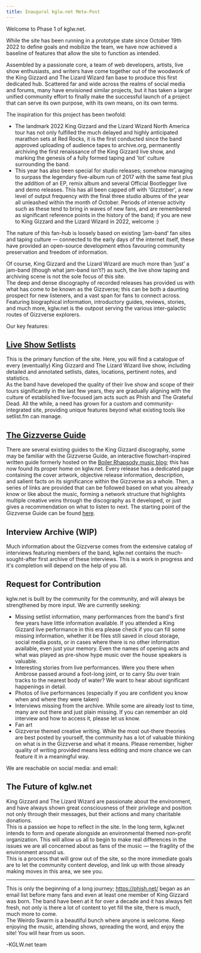 ```yaml
---
title: Inaugural kglw.net Meta-Post
---
```


Welcome to <!-- maybe not quite yet?-->Phase 1 of kglw.net.  

While the site has been running in a prototype state since October 19th 2022 to define goals and mobilize the team, we have now achieved a baseline of features that allow the site to function as intended.  

Assembled by a passionate core, a team of web developers, artists, live show enthusiasts, and writers have come together out of the woodwork of the King Gizzard and The Lizard Wizard fan base to produce this first dedicated hub. Scattered far and wide across the realms of social media and forums, many have envisioned similar projects, but it has taken a larger unified community effort to finally make the successful launch of a project that can serve its own purpose, with its own means, on its own terms.  

The inspiration for this project has been twofold:  
* The landmark 2022 King Gizzard and the Lizard Wizard North America tour has not only fulfilled the much delayed and highly anticipated marathon sets at Red Rocks, it is the first conducted since the band approved uploading of audience tapes to archive.org, permanently archiving the first renaissance of the King Gizzard live show, and marking the genesis of a fully formed taping and 'lot' culture surrounding the band.  
* This year has also been special for studio releases; somehow managing to surpass the legendary five-album run of 2017 with the same feat plus the addition of an EP, remix album and several Official Bootlegger live and demo releases. This has all been capped off with 'Gizztober', a new level of output frequency with the final three studio albums of the year all unleashed within the month of October. Periods of intense activity such as these tend to bring in waves of new fans, and are remembered as significant reference points in the history of the band; if you are new to King Gizzard and the Lizard Wizard in 2022, welcome :)

The nature of this fan-hub is loosely based on existing ‘jam-band’ fan sites and taping culture — connected to the early days of the internet itself, these have provided an open-source development ethos favouring community preservation and freedom of information.  

Of course, King Gizzard and the Lizard Wizard are much more than ‘just’ a jam-band (though what jam-band isn’t?) as such, the live show taping and archiving scene is not the sole focus of this site.  
The deep and dense discography of recorded releases has provided us with what has come to be known as the Gizzverse; this can be both a daunting prospect for new listeners, and a vast span for fans to connect across. Featuring biographical information, introductory guides, reviews, stories, and much more, kglw.net is the outpost serving the various inter-galactic routes of Gizzverse explorers.

Our key features:

## [Live Show Setlists](../shows/)

This is the primary function of the site. Here, you will find a catalogue of every (eventually) King Gizzard and The Lizard Wizard live show, including detailed and annotated setlists, dates, locations, pertinent notes, and statistics.  
As the band have developed the quality of their live show and scope of their tours significantly in the last few years, they are gradually aligning with the culture of established live-focused jam acts such as Phish and The Grateful Dead. All the while, a need has grown for a custom and community-integrated site, providing unique features beyond what existing tools like setlist.fm can manage.  
<!-- Upcoming setlist database features depending on exactly what we launch with. -->

## [The Gizzverse Guide](../gizzverse-guide/)  

There are several existing guides to the King Gizzard discography, some may be familiar with the Gizzverse Guide, an interactive flowchart-inspired written guide formerly hosted on the [Boiler Rhapsody music blog](http://boilerrhapsody.com); this has now found its proper home on kglw.net. 
Every release has a dedicated page containing the cover artwork, objective release information, description, and salient facts on its significance within the Gizzverse as a whole. Then, a series of links are provided that can be followed based on what you already know or like about the music, forming a network structure that highlights multiple creative veins through the discography as it developed, or just gives a recommendation on what to listen to next.
The starting point of the Gizzverse Guide can be found [here](https://www.kglw.net/gizzverse-guide).

## Interview Archive (WIP)  

Much information about the Gizzverse comes from the extensive catalog of interviews featuring members of the band, kglw.net contains the much-sought-after first archive of these interviews. This is a work in progress and it's completion will depend on the help of you all.
<!-- Link -->

## Request for Contribution  

kglw.net is built by the community for the community, and will always be strengthened by more input. We are currently seeking:  
- Missing setlist information, many performances from the band's first few years have little information available. If you attended a King Gizzard live performance in this era please check if you can fill some missing information, whether it be files still saved in cloud storage, social media posts, or in cases where there is no other information available, even just your memory. Even the names of opening acts and what was played as pre-show hype music over the house speakers is valuable.
- Interesting stories from live performances. Were you there when Ambrose passed around a foot-long joint, or to carry Stu over train tracks to the nearest body of water? We want to hear about significant happenings in detail.
- Photos of live performances (especially if you are confident you know when and where they were taken)
- Interviews missing from the archive. While some are already lost to time, many are out there and just plain missing. If you can remember an old interview and how to access it, please let us know.
- Fan art <!-- word this carefully/depending on what we actually have a purpose for to avoid unmanageable influx, obviously we already have dedicated artistic talent, and Boiler Rhapsody knows at least one professional illustrator/visual artist King gizz fan who would be keen to contribute -->
- Gizzverse themed creative writing. While the most out-there theories are best posted by yourself, the community has a lot of valuable thinking on what is in the Gizzverse and what it means. Please remember, higher quality of writing provided means less editing and more chance we can feature it in a meaningful way. 

We are reachable on social media: and email:

## The Future of kglw.net

King Gizzard and The Lizard Wizard are passionate about the environment, and have always shown great consciousness of their privilege and position not only through their messages, but their actions and many charitable donations.  
This is a passion we hope to reflect in the site. In the long term, kglw.net intends to form and operate alongside an environmental themed non-profit organization. This will allow us all to begin to make real differences in the issues we are all concerned about as fans of the music — the fragility of the environment around us.  
This is a process that will grow out of the site, so the more immediate goals are to let the community content develop, and link up with those already making moves in this area, we see you.

---

This is only the beginning of a long journey; https://phish.net/ began as an email list before many fans and even at least one member of King Gizzard was born. The band have been at it for over a decade and it has always felt fresh, not only is there a lot of content to yet fill the site, there is much, much more to come.  
The Weirdo Swarm is a beautiful bunch where anyone is welcome. Keep enjoying the music, attending shows, spreading the word, and enjoy the site! You will hear from us soon.

-KGLW.net team
